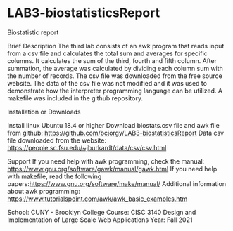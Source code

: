 # LAB3-biostatisticsReport
Biostatistic report 

Brief Description
         The third lab consists of an awk program that reads input from a csv file and calculates the total sum and averages for 
         specific columns. It calculates the sum of the third, fourth  and fifth column. After summation, the average was calculated 
         by dividing each column sum with the number of records. The csv file was downloaded from the free source website. The data of
         the csv file was not modified and it was used to demonstrate how the interpreter programming language can be utilized. A makefile 
         was included in the github repository. 
         
Installation or Downloads

Install linux Ubuntu 18.4 or higher 
Download biostats.csv file and awk file from github: https://github.com/bcjorgy/LAB3-biostatisticsReport
Data csv file downloaded from the website: https://people.sc.fsu.edu/~jburkardt/data/csv/csv.html



Support
If you need help with awk  programming, check the manual: https://www.gnu.org/software/gawk/manual/gawk.html
If you need help with makefile, read  the following papers:https://www.gnu.org/software/make/manual/
Additional information about awk programming: https://www.tutorialspoint.com/awk/awk_basic_examples.htm


School: CUNY - Brooklyn College
Course: CISC 3140 Design and Implementation of Large Scale Web Applications
Year: Fall 2021



